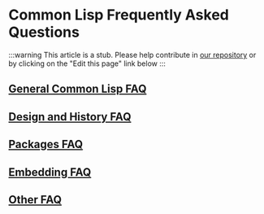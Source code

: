 # Common Lisp Frequently Asked Questions

:::warning
This article is a stub. Please help contribute in [our repository](https://github.com/lisp-docs/lisp-docs.github.io) or by clicking on the "Edit this page" link below
:::

## [General Common Lisp FAQ](./general-common-lisp-faq)

## [Design and History FAQ](./design-and-history-faq)

## [Packages FAQ](./packages-faq)

## [Embedding FAQ](./embedding-faq)

## [Other FAQ](./other-faq)
